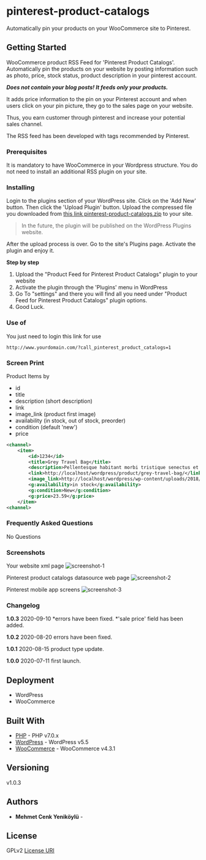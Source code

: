 # pinterest-product-catalogs

Automatically pin your products on your WooCommerce site to Pinterest.

## Getting Started

WooCommerce product RSS Feed for 'Pinterest Product Catalogs'. Automatically pin the products on your website by posting information such as photo, price, stock status, product description in your pinterest account.

***Does not contain your blog posts! It feeds only your products.***

It adds price information to the pin on your Pinterest account and when users click on your pin picture, they go to the sales page on your website.

Thus, you earn customer through pinterest and increase your potential sales channel.

The RSS feed has been developed with tags recommended by Pinterest.

### Prerequisites

It is mandatory to have WooCommerce in your Wordpress structure. You do not need to install an additional RSS plugin on your site.

### Installing

Login to the plugins section of your WordPress site. Click on the 'Add New' button. Then click the 'Upload Plugin' button. Upload the compressed file you downloaded from [this link pinterest-product-catalogs.zip](https://github.com/mcyenikoylu/pinterest-product-catalogs/files/5080160/pinterest-product-catalogs.zip) to your site.

> In the future, the plugin will be published on the WordPress Plugins website.

After the upload process is over. Go to the site's Plugins page. Activate the plugin and enjoy it.

**Step by step**
1. Upload the "Product Feed for Pinterest Product Catalogs" plugin to your website 
2. Activate the plugin through the 'Plugins' menu in WordPress
3. Go To "settings" and there you will find all you need under "Product Feed for Pinterest Product Catalogs" plugin options.
4. Good Luck.

### Use of

You just need to login this link for use
```
http://www.yourdomain.com/?call_pinterest_product_catalogs=1
```

### Screen Print

Product Items by
* id
* title 
* description (short description)
* link
* image_link (product first image)
* availability (in stock, out of stock, preorder)
* condition (default 'new')
* price

```xml
<channel>
    <item>
        <id>1234</id>
        <title>Grey Travel Bag</title>
        <description>Pellentesque habitant morbi tristique senectus et netus et malesuada fames ac turpis egestas.</description>
        <link>http://localhost/wordpress/product/grey-travel-bag/</link>
        <image_link>http://localhost/wordpress/wp-content/uploads/2018/04/product-73.jpg</image_link>
        <g:availability>in stock</g:availability>
        <g:condition>New</g:condition>
        <g:price>23.59</g:price>
    </item>
<channel>
```

### Frequently Asked Questions

No Questions

### Screenshots

Your website xml page
![screenshot-1](https://user-images.githubusercontent.com/12815851/90329234-75fae500-dfab-11ea-9db7-e29a45debfd6.png)

Pinterest product catalogs datasource web page
![screenshot-2](https://user-images.githubusercontent.com/12815851/90329237-78f5d580-dfab-11ea-84ec-0cf1a12ad877.png)

Pinterest mobile app screens
![screenshot-3](https://user-images.githubusercontent.com/12815851/90329238-7a270280-dfab-11ea-8248-c136747a9b5c.png)


### Changelog

**1.0.3**
2020-09-10 
*errors have been fixed.
*'sale price' field has been added.

**1.0.2**
2020-08-20 errors have been fixed.

**1.0.1**
2020-08-15 product type update.

**1.0.0**
2020-07-11 first launch.

## Deployment

* WordPress
* WooCommerce

## Built With

* [PHP](https://www.php.net/manual/en/migration70.new-features.php) - PHP v7.0.x
* [WordPress](https://wordpress.org) - WordPress v5.5
* [WooCommerce](https://woocommerce.com) - WooCommerce v4.3.1

## Versioning

v1.0.3

## Authors

* **Mehmet Cenk Yeniköylü** - 

## License

GPLv2 [License URI](http://www.gnu.org/licenses/gpl-2.0.html)